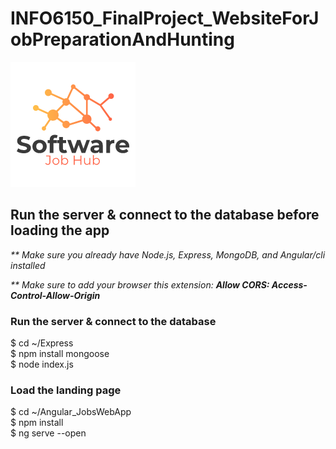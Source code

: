 # INFO6150_FinalProject_WebsiteForJobPreparationAndHunting
<img src="Angular_JobsWebApp/src/assets/logo.png">

## Run the server & connect to the database before loading the app
<p><i>** Make sure you already have Node.js, Express, MongoDB, and Angular/cli installed</i></p>
<p><i>** Make sure to add your browser this extension: <b>Allow CORS: Access-Control-Allow-Origin</b></i></p>

### Run the server & connect to the database
$ cd ~/Express<br>
$ npm install mongoose<br>
$ node index.js


### Load the landing page
$ cd ~/Angular_JobsWebApp<br>
$ npm install<br>
$ ng serve --open
